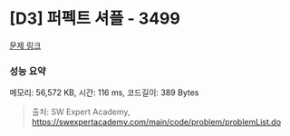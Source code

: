 # [D3] 퍼펙트 셔플 - 3499 

[문제 링크](https://swexpertacademy.com/main/code/problem/problemDetail.do?contestProbId=AWGsRbk6AQIDFAVW) 

### 성능 요약

메모리: 56,572 KB, 시간: 116 ms, 코드길이: 389 Bytes



> 출처: SW Expert Academy, https://swexpertacademy.com/main/code/problem/problemList.do